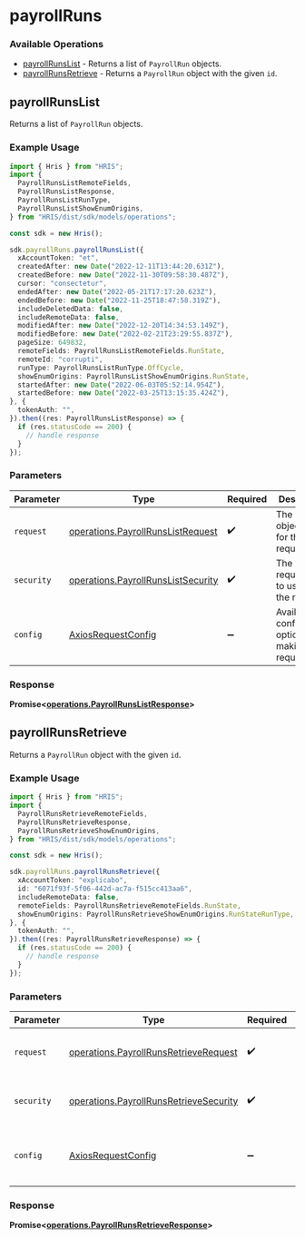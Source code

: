 # payrollRuns

### Available Operations

* [payrollRunsList](#payrollrunslist) - Returns a list of `PayrollRun` objects.
* [payrollRunsRetrieve](#payrollrunsretrieve) - Returns a `PayrollRun` object with the given `id`.

## payrollRunsList

Returns a list of `PayrollRun` objects.

### Example Usage

```typescript
import { Hris } from "HRIS";
import {
  PayrollRunsListRemoteFields,
  PayrollRunsListResponse,
  PayrollRunsListRunType,
  PayrollRunsListShowEnumOrigins,
} from "HRIS/dist/sdk/models/operations";

const sdk = new Hris();

sdk.payrollRuns.payrollRunsList({
  xAccountToken: "et",
  createdAfter: new Date("2022-12-11T13:44:20.631Z"),
  createdBefore: new Date("2022-11-30T09:58:30.487Z"),
  cursor: "consectetur",
  endedAfter: new Date("2022-05-21T17:17:20.623Z"),
  endedBefore: new Date("2022-11-25T18:47:58.319Z"),
  includeDeletedData: false,
  includeRemoteData: false,
  modifiedAfter: new Date("2022-12-20T14:34:53.149Z"),
  modifiedBefore: new Date("2022-02-21T23:29:55.837Z"),
  pageSize: 649832,
  remoteFields: PayrollRunsListRemoteFields.RunState,
  remoteId: "corrupti",
  runType: PayrollRunsListRunType.OffCycle,
  showEnumOrigins: PayrollRunsListShowEnumOrigins.RunState,
  startedAfter: new Date("2022-06-03T05:52:14.954Z"),
  startedBefore: new Date("2022-03-25T13:15:35.424Z"),
}, {
  tokenAuth: "",
}).then((res: PayrollRunsListResponse) => {
  if (res.statusCode == 200) {
    // handle response
  }
});
```

### Parameters

| Parameter                                                                                | Type                                                                                     | Required                                                                                 | Description                                                                              |
| ---------------------------------------------------------------------------------------- | ---------------------------------------------------------------------------------------- | ---------------------------------------------------------------------------------------- | ---------------------------------------------------------------------------------------- |
| `request`                                                                                | [operations.PayrollRunsListRequest](../../models/operations/payrollrunslistrequest.md)   | :heavy_check_mark:                                                                       | The request object to use for the request.                                               |
| `security`                                                                               | [operations.PayrollRunsListSecurity](../../models/operations/payrollrunslistsecurity.md) | :heavy_check_mark:                                                                       | The security requirements to use for the request.                                        |
| `config`                                                                                 | [AxiosRequestConfig](https://axios-http.com/docs/req_config)                             | :heavy_minus_sign:                                                                       | Available config options for making requests.                                            |


### Response

**Promise<[operations.PayrollRunsListResponse](../../models/operations/payrollrunslistresponse.md)>**


## payrollRunsRetrieve

Returns a `PayrollRun` object with the given `id`.

### Example Usage

```typescript
import { Hris } from "HRIS";
import {
  PayrollRunsRetrieveRemoteFields,
  PayrollRunsRetrieveResponse,
  PayrollRunsRetrieveShowEnumOrigins,
} from "HRIS/dist/sdk/models/operations";

const sdk = new Hris();

sdk.payrollRuns.payrollRunsRetrieve({
  xAccountToken: "explicabo",
  id: "6071f93f-5f06-442d-ac7a-f515cc413aa6",
  includeRemoteData: false,
  remoteFields: PayrollRunsRetrieveRemoteFields.RunState,
  showEnumOrigins: PayrollRunsRetrieveShowEnumOrigins.RunStateRunType,
}, {
  tokenAuth: "",
}).then((res: PayrollRunsRetrieveResponse) => {
  if (res.statusCode == 200) {
    // handle response
  }
});
```

### Parameters

| Parameter                                                                                        | Type                                                                                             | Required                                                                                         | Description                                                                                      |
| ------------------------------------------------------------------------------------------------ | ------------------------------------------------------------------------------------------------ | ------------------------------------------------------------------------------------------------ | ------------------------------------------------------------------------------------------------ |
| `request`                                                                                        | [operations.PayrollRunsRetrieveRequest](../../models/operations/payrollrunsretrieverequest.md)   | :heavy_check_mark:                                                                               | The request object to use for the request.                                                       |
| `security`                                                                                       | [operations.PayrollRunsRetrieveSecurity](../../models/operations/payrollrunsretrievesecurity.md) | :heavy_check_mark:                                                                               | The security requirements to use for the request.                                                |
| `config`                                                                                         | [AxiosRequestConfig](https://axios-http.com/docs/req_config)                                     | :heavy_minus_sign:                                                                               | Available config options for making requests.                                                    |


### Response

**Promise<[operations.PayrollRunsRetrieveResponse](../../models/operations/payrollrunsretrieveresponse.md)>**

